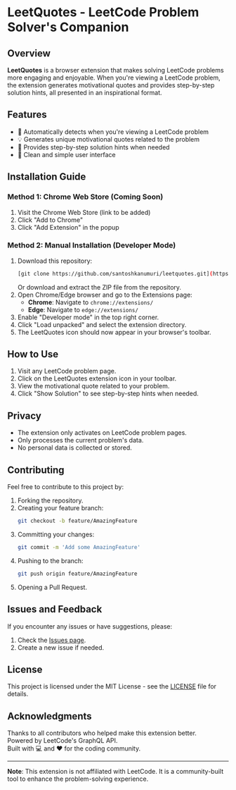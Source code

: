 # LeetQuotes - LeetCode Problem Solver's Companion

## Overview
**LeetQuotes** is a browser extension that makes solving LeetCode problems more engaging and enjoyable. When you're viewing a LeetCode problem, the extension generates motivational quotes and provides step-by-step solution hints, all presented in an inspirational format.

## Features

- 🎯 Automatically detects when you're viewing a LeetCode problem
- 💡 Generates unique motivational quotes related to the problem
- 📝 Provides step-by-step solution hints when needed
- 🚀 Clean and simple user interface

## Installation Guide

### Method 1: Chrome Web Store (Coming Soon)

1. Visit the Chrome Web Store (link to be added)
2. Click "Add to Chrome"
3. Click "Add Extension" in the popup

### Method 2: Manual Installation (Developer Mode)

1. Download this repository:
    ```bash
    [git clone https://github.com/santoshkanumuri/leetquotes.git](https://github.com/santoshkanumuri/LeetQuotes-Extension.git)
    ```
    Or download and extract the ZIP file from the repository.
2. Open Chrome/Edge browser and go to the Extensions page:
    - **Chrome**: Navigate to `chrome://extensions/`
    - **Edge**: Navigate to `edge://extensions/`
3. Enable "Developer mode" in the top right corner.
4. Click "Load unpacked" and select the extension directory.
5. The LeetQuotes icon should now appear in your browser's toolbar.

## How to Use

1. Visit any LeetCode problem page.
2. Click on the LeetQuotes extension icon in your toolbar.
3. View the motivational quote related to your problem.
4. Click "Show Solution" to see step-by-step hints when needed.

## Privacy

- The extension only activates on LeetCode problem pages.
- Only processes the current problem's data.
- No personal data is collected or stored.

## Contributing

Feel free to contribute to this project by:

1. Forking the repository.
2. Creating your feature branch:
    ```bash
    git checkout -b feature/AmazingFeature
    ```
3. Committing your changes:
    ```bash
    git commit -m 'Add some AmazingFeature'
    ```
4. Pushing to the branch:
    ```bash
    git push origin feature/AmazingFeature
    ```
5. Opening a Pull Request.

## Issues and Feedback

If you encounter any issues or have suggestions, please:

1. Check the [Issues page](https://github.com/santoshkanumuri/LeetQuotes-Extension/issues).
2. Create a new issue if needed.

## License

This project is licensed under the MIT License - see the [LICENSE](LICENSE) file for details.

## Acknowledgments

Thanks to all contributors who helped make this extension better.  
Powered by LeetCode's GraphQL API.  
Built with 💻 and ❤️ for the coding community.

---

**Note**: This extension is not affiliated with LeetCode. It is a community-built tool to enhance the problem-solving experience.
